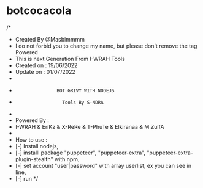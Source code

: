 # botcocacola
/*
* Created By @Masbimmmm
* I do not forbid you to change my name, but please don't remove the tag Powered
* This is next Generation From I-WRAH Tools
* Created on : 19/06/2022
* Update on  : 01/07/2022
*
*                    BOT GRIVY WITH NODEJS
*                      Tools By S-NDRA
*
*  Powered By :
*  I-WRAH & EriKz & X-ReRe & T-PhuTe & Elkiranaa & M.ZulfA
*
*  How to use : 
*  [-] Install nodejs, 
*  [-] installl package "puppeteer", "puppeteer-extra", "puppeteer-extra-plugin-stealth" with npm, 
*  [-] set account "user|password" with array userlist, ex you can see in line,
*  [-] run
*/
